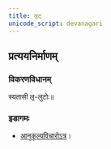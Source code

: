 ```yaml
---
title: लृट्
unicode_script: devanagari
---
```



<div class="js_include" url="../angAni/dhAtuvivekaH.md"  newLevelForH1="1" includeTitle="true"> </div>

<div class="js_include" url="../angAni/vivaxA-kalanam.md"  newLevelForH1="1" includeTitle="true"> </div>

## प्रत्ययनिर्माणम्
<div class="js_include" url="../angAni/laT-tiN.md"  newLevelForH1="3" includeTitle="true"> </div>

### विकरणविधानम्
स्यतासी लृ-लुटोः॥

### इडागमः
- [आनुकूल्यविचारोऽत्र](../../angAni/iDAgama-nishcayaH/)।

<div class="js_include" url="../angAni/ArdhadhAtuka-kAryANi.md"  newLevelForH1="1" includeTitle="true"> </div>

